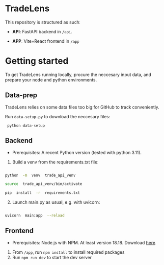 
# TradeLens

  

This repository is structured as such:

-  **API**: FastAPI backend in `/api`.

-  **APP**: Vite+React frontend in `/app`

  

# Getting started

  

To get TradeLens running locally, procure the neccesary input data, and prepare your node and python environments.

## Data-prep

TradeLens relies on some data files too big for GitHub to track conveniently.

Run `data-setup.py` to download the neccesary files:

``` python data-setup```
  
## Backend

- Prerequisites: A recent Python version (tested with python 3.11).
1. Build a venv from the requirements.txt file:

```bash

python  -m  venv  trade_api_venv

source  trade_api_venv/bin/activate

pip  install  -r  requirements.txt

```
  

2. Launch main.py as usual, e.g. with uvicorn:

```bash

uvicorn  main:app  --reload

```
  

## Frontend

- Prerequisites: Node.js with NPM. At least version 18.18. Download [here](https://nodejs.org/en/download).
1. From `/app`, run `npm install` to install required packages
2. Run `npm run dev` to start the dev server
